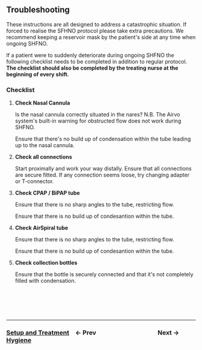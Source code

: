## Troubleshooting

These instructions are all designed to address a catastrophic situation. If forced to realise the SFHNO protocol please take extra precautions. We recommend keeping a reservoir mask by the patient's side at any time when ongoing SHFNO.

If a patient were to suddenly deteriorate during ongoing SHFNO the following checklist needs to be completed in addition to regular protocol. **The checklist should also be completed by the treating nurse at the beginning of every shift.**

### Checklist

1. **Check Nasal Cannula**

   Is the nasal cannula correctly situated in the nares? N.B. The Airvo system's built-in warning for obstructed flow does not work during SHFNO.

   Ensure that there's no build up of condensation within the tube leading up to the nasal cannula.

1. **Check all connections**

   Start proximally and work your way distally. Ensure that all connections are secure fitted. If any connection seems loose, try changing adapter or T-connector.

1. **Check CPAP / BiPAP tube**

   Ensure that there is no sharp angles to the tube, restricting flow.

   Ensure that there is no build up of condesantion within the tube.

1. **Check AirSpiral tube**

   Ensure that there is no sharp angles to the tube, restricting flow.

   Ensure that there is no build up of condesantion within the tube.

1. **Check collection bottles**

   Ensure that the bottle is securely connected and that it's not completely filled with condensation.

<br /><br /><br /><br />

---

### [**Setup and Treatment**](04%20Setup%20and%20Treatment.md)&emsp;← Prev&emsp;&emsp;&emsp;&emsp;&emsp;&emsp;&emsp;&emsp;&emsp;&emsp;Next →&emsp;[**Hygiene**](06%20Hygiene.md)
